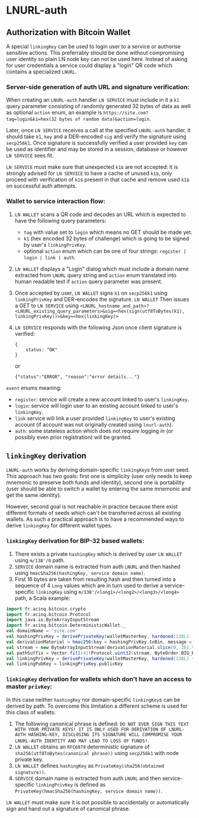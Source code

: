 # LNURL-auth


## Authorization with Bitcoin Wallet

A special `linkingKey` can be used to login user to a service or authorise sensitive actions. This preferrably should be done without compromising user identity so plain LN node key can not be used here. Instead of asking for user credentials a service could display a "login" QR code which contains a specialized `LNURL`.


### Server-side generation of auth URL and signature verification:

When creating an `LNURL-auth` handler `LN SERVICE` must include in it a `k1` query parameter consisting of randomly generated 32 bytes of data as well as optional `action` enum, an example is `https://site.com?tag=login&k1=hex(32 bytes of random data)&action=login`.

Later, once `LN SERVICE` receives a call at the specified `LNURL-auth` handler, it should take `k1`, `key` and a DER-encoded `sig` and verify the signature using `secp256k1`. Once signature is successfully verified a user provided `key` can be used as identifier and may be stored in a session, database or however `LN SERVICE` sees fit.

`LN SERVICE` must make sure that unexpected `k1`s are not accepted: it is strongly advised for `LN SERVICE` to have a cache of unused `k1`s, only proceed with verification of `k1`s present in that cache and remove used `k1`s on successful auth attempts.


### Wallet to service interaction flow:

1. `LN WALLET` scans a QR code and decodes an URL which is expected to have the following query parameters:
    - `tag` with value set to `login` which means no GET should be made yet.
    - `k1` (hex encoded 32 bytes of challenge) which is going to be signed by user's `linkingPrivKey`.
    - optional `action` enum which can be one of four strings: `register | login | link | auth`.
2. `LN WALLET` displays a "Login" dialog which must include a domain name extracted from `LNURL` query string and `action` enum translated into human readable text if `action` query parameter was present.
3. Once accepted by user, `LN WALLET` signs `k1` on `secp256k1` using `linkingPrivKey` and DER-encodes the signature. `LN WALLET` Then issues a GET to `LN SERVICE` using `<LNURL_hostname_and_path>?<LNURL_existing_query_parameters>&sig=<hex(sign(utf8ToBytes(k1), linkingPrivKey))>&key=<hex(linkingKey)>` 
4. `LN SERVICE` responds with the following Json once client signature is verified: 
    ```
    {
        status: "OK"
    }
    ```
    or
    
    ```
    {"status":"ERROR", "reason":"error details..."}
    ```

`event` enums meaning:
- `register`: service will create a new account linked to user's `linkingKey`.
- `login`: service will login user to an existing account linked to user's `linkingKey`.
- `link` service will link a user provided `linkingKey` to user's existing account (if account was not originally created using `lnurl-auth`).
- `auth`: some stateless action which does not require logging in (or possibly even prior registration) will be granted.

## `linkingKey` derivation

`LNURL-auth` works by deriving domain-specific `linkingKey`s from user seed. This approach has two goals: first one is simplicity (user only needs to keep mnemonic to preserve both funds and identity), second one is portability (user should be able to switch a wallet by entering the same mnemonic and get the same identity).

However, second goal is not reachable in practice because there exist different formats of seeds which can't be transferred across all existing wallets. As such a practical approach is to have a recommended ways to derive `linkingKey` for different wallet types.


### `linkingKey` derivation for BIP-32 based wallets:

1. There exists a private `hashingKey` which is derived by user `LN WALLET` using `m/138'/0` path.
2. `SERVICE` domain name is extracted from auth `LNURL` and then hashed using `hmacSha256(hashingKey, service domain name)`.
3. First 16 bytes are taken from resulting hash and then turned into a sequence of 4 `Long` values which are in turn used to derive a service-specific `linkingKey` using `m/138'/<long1>/<long2>/<long3>/<long4>` path, a Scala example:

```Scala
import fr.acinq.bitcoin.crypto
import fr.acinq.bitcoin.Protocol
import java.io.ByteArrayInputStream
import fr.acinq.bitcoin.DeterministicWallet._
val domainName = "site.com"
val hashingPrivKey = derivePrivateKey(walletMasterKey, hardened(138L) :: 0L :: Nil)
val derivationMaterial = hmac256(key = hashingPrivKey.toBin, message = domainName)
val stream = new ByteArrayInputStream(derivationMaterial.slice(0, 16).toArray)
val pathSuffix = Vector.fill(4)(Protocol.uint32(stream, ByteOrder.BIG_ENDIAN)) // each uint32 call consumes next 4 bytes
val linkingPrivKey = derivePrivateKey(walletMasterKey, hardened(138L) +: pathSuffix)
val linkingPubKey = linkingPrivKey.publicKey
```


### `linkingKey` derivation for wallets which don't have an access to master `privKey`:

In this case neither `hashingKey` nor domain-specific `linkingKey`s can be derived by path. To overcome this limitation a different scheme is used for this class of wallets:

1. The following canonical phrase is defined: `DO NOT EVER SIGN THIS TEXT WITH YOUR PRIVATE KEYS! IT IS ONLY USED FOR DERIVATION OF LNURL-AUTH HASHING-KEY, DISCLOSING ITS SIGNATURE WILL COMPROMISE YOUR LNURL-AUTH IDENTITY AND MAY LEAD TO LOSS OF FUNDS!`.
2. `LN WALLET` obtains an `RFC6979` deterministic signature of `sha256(utf8ToBytes(canonical phrase))` using `secp256k1` with node private key.
3. `LN WALLET` defines `hashingKey` as `PrivateKey(sha256(obtained signature))`.
4. `SERVICE` domain name is extracted from auth `LNURL` and then service-specific `linkingPrivKey` is defined as `PrivateKey(hmacSha256(hashingKey, service domain name))`.

`LN WALLET` must make sure it is not possible to accidentally or automatically sign and hand out a signature of canonical phrase.